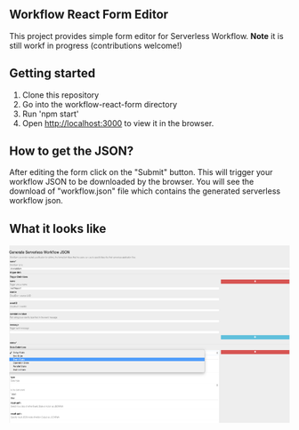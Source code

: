 ## Workflow React Form Editor

This project provides simple form editor for Serverless Workflow.
**Note** it is still workf in progress (contributions welcome!)

## Getting started

1. Clone this repository
2. Go into the workflow-react-form directory
3. Run 'npm start'
4. Open [http://localhost:3000](http://localhost:3000) to view it in the browser.

## How to get the JSON?

After editing the form click on the "Submit" button.
This will trigger your workflow JSON to be downloaded by the browser.
You will see the download of "workflow.json" file which contains the generated serverless workflow json.

## What it looks like

<p align="center">
<img src="img/form-example1.png" with="500" height="320" alt="Hello World Example"/>
</p>
